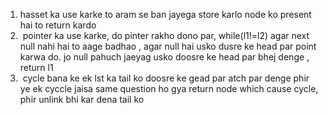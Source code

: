 1. hasset ka use karke to aram se ban jayega store karlo node ko present hai to return kardo
2.  pointer ka use karke, do pinter rakho dono par, while(l1!=l2) agar next null nahi hai to aage badhao , agar null hai usko dusre ke head par point karwa do. jo null pahuch jaeyag usko doosre ke head par bhej denge , return l1
3.  cycle bana ke ek lst ka tail ko doosre ke gead par atch par denge phir ye ek cyccle jaisa same question ho gya return node which cause cycle, phir unlink bhi kar dena tail ko